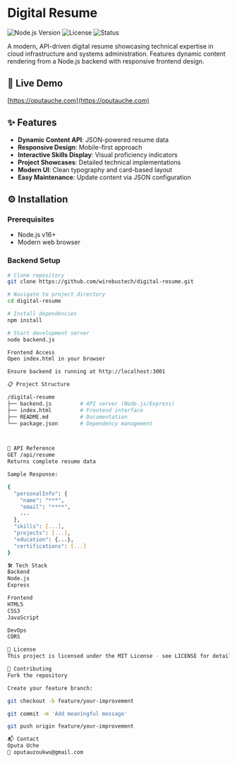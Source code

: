 # Digital Resume

![Node.js Version](https://img.shields.io/badge/Node.js-16.x%2B-green)
![License](https://img.shields.io/badge/License-MIT-blue)
![Status](https://img.shields.io/badge/Status-Live-brightgreen)

A modern, API-driven digital resume showcasing technical expertise in cloud infrastructure and systems administration. Features dynamic content rendering from a Node.js backend with responsive frontend design.

## 🚀 Live Demo
[https://oputauche.com](https://oputauche.com)

## ✨ Features
- **Dynamic Content API**: JSON-powered resume data
- **Responsive Design**: Mobile-first approach
- **Interactive Skills Display**: Visual proficiency indicators
- **Project Showcases**: Detailed technical implementations
- **Modern UI**: Clean typography and card-based layout
- **Easy Maintenance**: Update content via JSON configuration

## ⚙️ Installation

### Prerequisites
- Node.js v16+
- Modern web browser

### Backend Setup
```bash
# Clone repository
git clone https://github.com/wirebustech/digital-resume.git

# Navigate to project directory
cd digital-resume

# Install dependencies
npm install

# Start development server
node backend.js

Frontend Access
Open index.html in your browser

Ensure backend is running at http://localhost:3001

📋 Project Structure

/digital-resume
├── backend.js         # API server (Node.js/Express)
├── index.html         # Frontend interface
├── README.md          # Documentation
└── package.json       # Dependency management



📡 API Reference
GET /api/resume
Returns complete resume data

Sample Response:

{
  "personalInfo": {
    "name": "***",
    "email": "****",
    ...
  },
  "skills": [...],
  "projects": [...],
  "education": {...},
  "certifications": [...]
}

🛠 Tech Stack
Backend
Node.js
Express

Frontend
HTML5
CSS3
JavaScript

DevOps
CORS

📜 License
This project is licensed under the MIT License - see LICENSE for details.

🤝 Contributing
Fork the repository

Create your feature branch:

git checkout -b feature/your-improvement

git commit -m 'Add meaningful message'

git push origin feature/your-improvement

📬 Contact
Oputa Uche
📧 oputauzoukwu@gmail.com
